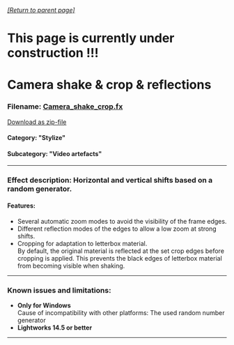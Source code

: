 *[[Return to parent page]](../README.md)*  
# This page is currently under construction !!!
# Camera shake & crop & reflections

### Filename: <a href="Camera_shake_crop.fx" download>Camera_shake_crop.fx</a> 
[Download as zip-file](Camera_shake_crop.zip)

#### Category: "Stylize"
#### Subcategory: "Video artefacts"

--------------------------------------------------------------------------

### Effect description:  Horizontal and vertical shifts based on a random generator.
#### Features:
- Several automatic zoom modes to avoid the visibility of the frame edges.  
- Different reflection modes of the edges to allow a low zoom at strong shifts.  
- Cropping for adaptation to letterbox material.  
  By default, the original material is reflected at the set crop edges before cropping is applied. 
  This prevents the black edges of letterbox material from becoming visible when shaking.

--------------------------------------------------------------------------

### Known issues and limitations:
- **Only for Windows**  
  Cause of incompatibility with other platforms: The used random number generator  
- **Lightworks 14.5 or better**
--------------------------------------------------------------------------



